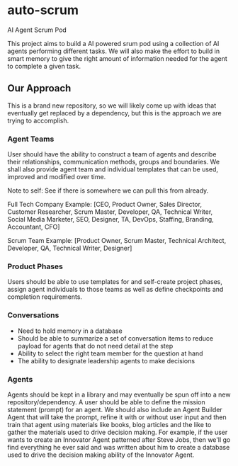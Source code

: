 # auto-scrum
AI Agent Scrum Pod

This project aims to build a AI powered srum pod using a collection of AI agents performing different tasks.  We will also make the effort to build in smart memory to give the right amount of information needed for the agent to complete a given task.

## Our Approach

This is a brand new repository, so we will likely come up with ideas that eventually get replaced by a dependency, but this is the approach we are trying to accomplish.

### Agent Teams

User should have the ability to construct a team of agents and describe their relationships, communication methods, groups and boundaries.  We shall also provide agent team and individual templates that can be used, improved and modified over time.

Note to self: See if there is somewhere we can pull this from already.

Full Tech Company Example: [CEO, Product Owner, Sales Director, Customer Researcher, Scrum Master, Developer, QA, Technical Writer, Social Media Marketer, SEO, Designer, TA, DevOps, Staffing, Branding, Accountant, CFO]

Scrum Team Example: [Product Owner, Scrum Master, Technical Architect, Developer, QA, Technical Writer, Designer]

### Product Phases
Users should be able to use templates for and self-create project phases, assign agent individuals to those teams as well as define checkpoints and completion requirements.

### Conversations
- Need to hold memory in a database
- Should be able to summarize a set of conversation items to reduce payload for agents that do not need detail at the step
- Ability to select the right team member for the question at hand
- The ability to designate leadership agents to make decisions

### Agents

Agents should be kept in a library and may eventually be spun off into a new repository/dependency.  A user should be able to define the mission statement (prompt) for an agent.  We should also include an Agent Builder Agent that will take the prompt, refine it with or without user input and then train that agent using materials like books, blog articles and the like to gather the materials used to drive decision making.  For example, if the user wants to create an Innovator Agent patterned after Steve Jobs, then we'll go find everything he ever said and was written about him to create a database used to drive the decision making ability of the Innovator Agent.
